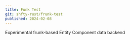 ```yaml
---
title: Funk Test
git: shfty-rust/frunk-test
published: 2024-02-08
---
```


Experimental frunk-based Entity Component data backend

